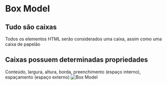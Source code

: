 # Box Model

## Tudo são caixas
  Todos os elementos HTML serão considerados uma caixa, assim como uma caixa de papelão

## Caixas possuem determinadas propriedades
  Conteúdo, largura, altura, borda, preenchimento (espaço interno), espaçamento (espaço externo)
![Box Model](aula01.png)
